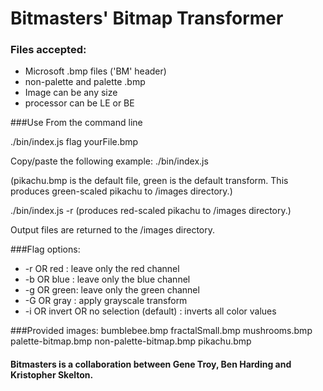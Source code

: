 # Bitmasters' Bitmap Transformer
### Files accepted:

* Microsoft .bmp files ('BM' header)
* non-palette and palette .bmp
* Image can be any size
* processor can be LE or BE

###Use
From the command line

./bin/index.js flag yourFile.bmp

Copy/paste the following example:
./bin/index.js

(pikachu.bmp is the default file, green is the default transform. This produces green-scaled pikachu to /images directory.)

./bin/index.js -r
(produces red-scaled pikachu to /images directory.)

Output files are returned to the /images directory.

###Flag options:
* -r OR red  : leave only the red channel
* -b OR blue : leave only the blue channel
* -g OR green: leave only the green channel
* -G OR gray : apply grayscale transform
* -i OR invert OR no selection (default) : inverts all color values

###Provided images:
bumblebee.bmp
fractalSmall.bmp
mushrooms.bmp
palette-bitmap.bmp
non-palette-bitmap.bmp
pikachu.bmp

#### Bitmasters is a collaboration between Gene Troy, Ben Harding and Kristopher Skelton.
